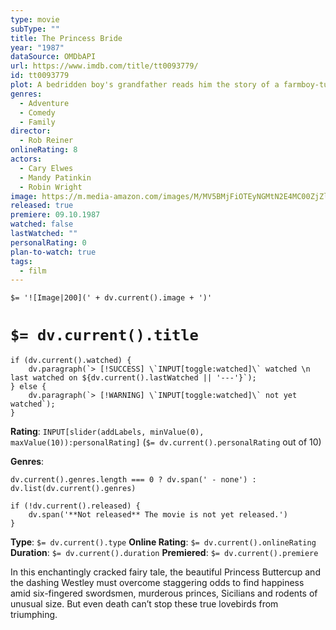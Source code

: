 ```yaml
---
type: movie
subType: ""
title: The Princess Bride
year: "1987"
dataSource: OMDbAPI
url: https://www.imdb.com/title/tt0093779/
id: tt0093779
plot: A bedridden boy's grandfather reads him the story of a farmboy-turned-pirate who encounters numerous obstacles, enemies and allies in his quest to be reunited with his true love.
genres:
  - Adventure
  - Comedy
  - Family
director:
  - Rob Reiner
onlineRating: 8
actors:
  - Cary Elwes
  - Mandy Patinkin
  - Robin Wright
image: https://m.media-amazon.com/images/M/MV5BMjFiOTEyNGMtN2E4MC00ZjZlLTk3ZDQtNTU1ZGNiZTA1MzJlXkEyXkFqcGc@._V1_SX300.jpg
released: true
premiere: 09.10.1987
watched: false
lastWatched: ""
personalRating: 0
plan-to-watch: true
tags:
  - film
---
```


`$= '![Image|200](' + dv.current().image + ')'`

# `$= dv.current().title`

```dataviewjs
if (dv.current().watched) {
	dv.paragraph(`> [!SUCCESS] \`INPUT[toggle:watched]\` watched \n last watched on ${dv.current().lastWatched || '---'}`);
} else {
	dv.paragraph(`> [!WARNING] \`INPUT[toggle:watched]\` not yet watched`);
}
```

**Rating**:  `INPUT[slider(addLabels, minValue(0), maxValue(10)):personalRating]` (`$= dv.current().personalRating` out of 10)

**Genres**:
```dataviewjs
dv.current().genres.length === 0 ? dv.span(' - none') : dv.list(dv.current().genres)
```

```dataviewjs
if (!dv.current().released) {
	dv.span('**Not released** The movie is not yet released.')
}
```

**Type**: `$= dv.current().type`
**Online Rating**: `$= dv.current().onlineRating`
**Duration**:  `$= dv.current().duration`
**Premiered**: `$= dv.current().premiere`


In this enchantingly cracked fairy tale, the beautiful Princess Buttercup and the dashing Westley must overcome staggering odds to find happiness amid six-fingered swordsmen, murderous princes, Sicilians and rodents of unusual size. But even death can’t stop these true lovebirds from triumphing.